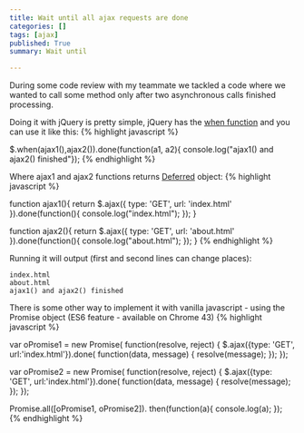 ```yaml
---
title: Wait until all ajax requests are done
categories: []
tags: [ajax]
published: True
summary: Wait until

---
```


During some code review with my teammate we tackled a code where we wanted to call some method only after two asynchronous calls finished processing.

Doing it with jQuery is pretty simple, jQuery has the [when function](http://api.jquery.com/jQuery.when/) and you can use it like this:
{% highlight javascript %}

$.when(ajax1(),ajax2()).done(function(a1, a2){
    console.log("ajax1() and ajax2() finished"});
{% endhighlight %}



Where ajax1 and ajax2 functions returns [Deferred](http://api.jquery.com/category/deferred-object/)  object:
{% highlight javascript %}

function ajax1(){
    return $.ajax({
        type: 'GET',
        url: 'index.html'
    }).done(function(){ console.log("index.html"); });
}

function ajax2(){
    return $.ajax({
        type: 'GET',
        url: 'about.html'
    }).done(function(){ console.log("about.html"); });
}
{% endhighlight %}

Running it will output (first and second lines can change places):


    index.html
    about.html
    ajax1() and ajax2() finished

There is some other way to implement it with vanilla javascript  - using the Promise object (ES6 feature - available on Chrome 43)
{% highlight javascript %}

var oPromise1 = new Promise(
function(resolve, reject) {
    $.ajax({type: 'GET', url:'index.html'}).done(
        function(data, message) {
            resolve(message);
        });
    });

var oPromise2 = new Promise(
function(resolve, reject) {
    $.ajax({type: 'GET', url:'index.html'}).done(
        function(data, message) {
            resolve(message);
        });
    });

Promise.all([oPromise1, oPromise2]).
then(function(a){
    console.log(a);
});
{% endhighlight %}




